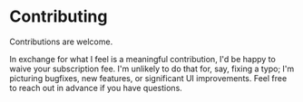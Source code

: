 # Contributing

Contributions are welcome.

In exchange for what I feel is a meaningful contribution, I'd be happy to waive your subscription fee.
I'm unlikely to do that for, say, fixing a typo; I'm picturing bugfixes, new features, or significant UI improvements.
Feel free to reach out in advance if you have questions.

